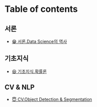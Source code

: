 # Table of contents

## 서론 <a href="#ds_intro" id="ds_intro"></a>

* [😁 서론.Data Science의 역사](README.md)

## 기초지식 <a href="#ds_basic_knowledge" id="ds_basic_knowledge"></a>

* [😆 기초지식.확률론](ds\_basic\_knowledge/untitled.md)

## CV & NLP <a href="#cv_nlp" id="cv_nlp"></a>

* [😇 CV.Object Detection & Segmentation](cv\_nlp/cv.object-detection-and-segmentation.md)
